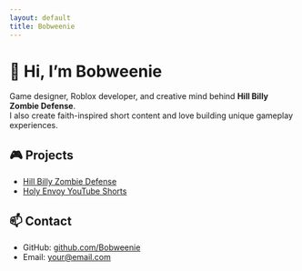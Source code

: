 ```yaml
---
layout: default
title: Bobweenie
---
```


# 👋 Hi, I’m Bobweenie

Game designer, Roblox developer, and creative mind behind **Hill Billy Zombie Defense**.  
I also create faith-inspired short content and love building unique gameplay experiences.

## 🎮 Projects

- [Hill Billy Zombie Defense](https://www.roblox.com/games/123456789)
- [Holy Envoy YouTube Shorts](https://youtube.com/@YourChannel)

## 📫 Contact

- GitHub: [github.com/Bobweenie](https://github.com/Bobweenie)
- Email: your@email.com

